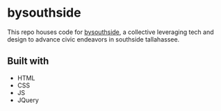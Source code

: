 # bysouthside

This repo houses code for [bysouthside](https://wip.com/), a collective leveraging tech and design to advance civic endeavors in southside tallahassee.

## Built with
* HTML
* CSS
* JS
* JQuery
